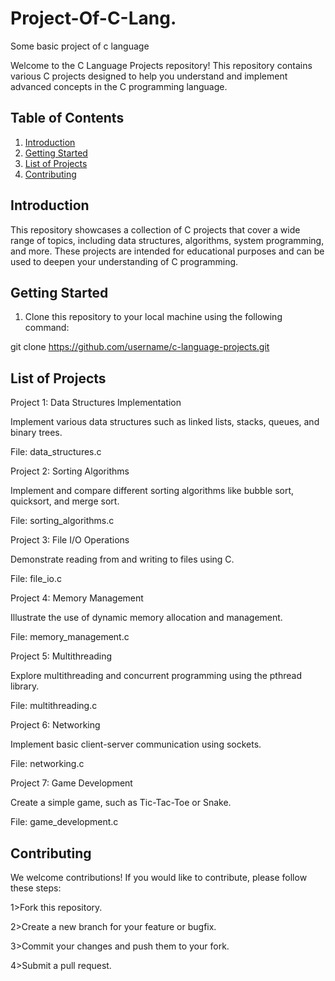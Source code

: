 # Project-Of-C-Lang.
Some basic project of c language 

Welcome to the C Language Projects repository! This repository contains various C projects designed to help you understand and implement advanced concepts in the C programming language.

## Table of Contents

1. [Introduction](#introduction)
2. [Getting Started](#getting-started)
3. [List of Projects](#list-of-projects)
4. [Contributing](#contributing)

## Introduction

This repository showcases a collection of C projects that cover a wide range of topics, including data structures, algorithms, system programming, and more. These projects are intended for educational purposes and can be used to deepen your understanding of C programming.

## Getting Started

1. Clone this repository to your local machine using the following command:

git clone https://github.com/username/c-language-projects.git

## List of Projects

Project 1: Data Structures Implementation

Implement various data structures such as linked lists, stacks, queues, and binary trees.

File: data_structures.c

Project 2: Sorting Algorithms

Implement and compare different sorting algorithms like bubble sort, quicksort, and merge sort.

File: sorting_algorithms.c

Project 3: File I/O Operations

Demonstrate reading from and writing to files using C.

File: file_io.c

Project 4: Memory Management

Illustrate the use of dynamic memory allocation and management.

File: memory_management.c

Project 5: Multithreading

Explore multithreading and concurrent programming using the pthread library.

File: multithreading.c

Project 6: Networking

Implement basic client-server communication using sockets.

File: networking.c

Project 7: Game Development

Create a simple game, such as Tic-Tac-Toe or Snake.

File: game_development.c

## Contributing
We welcome contributions! If you would like to contribute, please follow these steps:

1>Fork this repository.

2>Create a new branch for your feature or bugfix.

3>Commit your changes and push them to your fork.

4>Submit a pull request.
